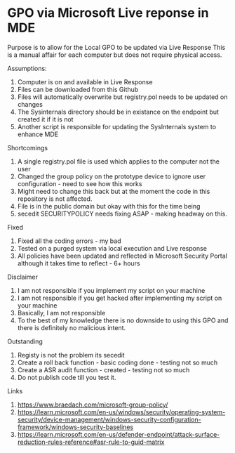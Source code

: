 # GPO via Microsoft Live reponse in MDE

Purpose is to allow for the Local GPO to be updated via Live Response
This is a manual affair for each computer but does not require physical access.

Assumptions:

1.  Computer is on and available in Live Response
2.  Files can be downloaded from this Github
3.  Files will automatically overwrite but registry.pol needs to be updated on changes
4.  The Sysinternals directory should be in existance on the endpoint but created it if it is not
5.  Another script is responsible for updating the SysInternals system to enhance MDE

Shortcomings

1.  A single registry.pol file is used which applies to the computer not the user
2.  Changed the group policy on the prototype device to ignore user configuration - need to see how this works
3.  Might need to change this back but at the moment the code in this repository is not affected.
4.  File is in the public domain but okay with this for the time being
5.  secedit SECURITYPOLICY needs fixing ASAP - making headway on this.


Fixed

1.  Fixed all the coding errors - my bad
2.  Tested on a purged system via local execution and Live response
3.  All policies have been updated and reflected in Microsoft Security Portal although it takes time to reflect - 6+ hours


Disclaimer

1.  I am not responsible if you implement my script on your machine
2.  I am not responsible if you get hacked after implementing my script on your machine
3.  Basically, I am not responsible
4.  To the best of my knowledge there is no downside to using this GPO and there is definitely no malicious intent.


Outstanding

1.  Registy is not the problem its secedit
2.  Create a roll back function - basic coding done - testing not so much
3.  Create a ASR audit function - created - testing not so much
4.  Do not publish code till you test it.


Links

1. https://www.braedach.com/microsoft-group-policy/
2. https://learn.microsoft.com/en-us/windows/security/operating-system-security/device-management/windows-security-configuration-framework/windows-security-baselines
3. https://learn.microsoft.com/en-us/defender-endpoint/attack-surface-reduction-rules-reference#asr-rule-to-guid-matrix



